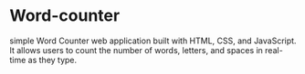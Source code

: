 # Word-counter
 simple Word Counter web application built with HTML, CSS, and JavaScript. It allows users to count the number of words, letters, and spaces in real-time as they type.
